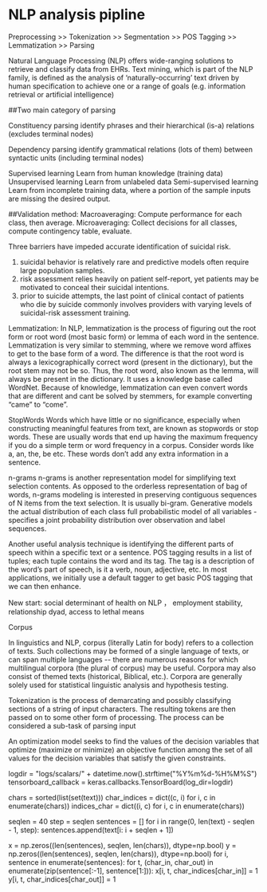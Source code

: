 # NLP analysis pipline

Preprocessing >> Tokenization >> Segmentation >> POS Tagging >> Lemmatization >> Parsing

Natural Language Processing (NLP) offers wide-ranging solutions to retrieve and classify data from EHRs. Text mining, which is part of the NLP family, is defined as the analysis of ‘naturally-occurring’ text driven by human specification to achieve one or a range of goals (e.g. information retrieval or artificial intelligence)

##Two main category of parsing

Constituency parsing
identify phrases and their hierarchical (is-a) relations (excludes terminal nodes)

Dependency parsing
identify grammatical relations (lots of them) between syntactic units (including terminal nodes)

Supervised learning
Learn from human knowledge (training data)
Unsupervised learning
Learn from unlabeled data
Semi-supervised learning
Learn from incomplete training data, where a portion of the sample inputs are missing the desired output.


##Validation method:
Macroaveraging: Compute performance for each class, then average.
Microaveraging: Collect decisions for all classes, compute contingency table, evaluate.


Three barriers have impeded accurate identification of suicidal risk. 
1. suicidal behavior is relatively rare and predictive models often require large population samples.
2. risk assessment relies heavily on patient self-report, yet patients may be motivated to conceal their suicidal intentions. 
3. prior to suicide attempts, the last point of clinical contact of patients who die by suicide commonly involves providers with varying levels of suicidal-risk assessment training.

Lemmatization:
In NLP, lemmatization is the process of figuring out the root form or root word (most basic form) or lemma of each word in the sentence. Lemmatization is very similar to stemming, where we remove word affixes to get to the base form of a word. The difference is that the root word is always a lexicographically correct word (present in the dictionary), but the root stem may not be so. Thus, the root word, also known as the lemma, will always be present in the dictionary. It uses a knowledge base called WordNet. Because of knowledge, lemmatization can even convert words that are different and cant be solved by stemmers, for example converting “came” to “come”.

StopWords
Words which have little or no significance, especially when constructing meaningful features from text, are known as stopwords or stop words. These are usually words that end up having the maximum frequency if you do a simple term or word frequency in a corpus. Consider words like a, an, the, be etc. These words don’t add any extra information in a sentence.

n-grams
n-grams is another representation model for simplifying text selection contents. As opposed to the orderless representation of bag of words, n-grams modeling is interested in preserving contiguous sequences of N items from the text selection. It is usually bi-gram.
Generative
models the actual distribution of each class
full probabilistic model of all variables - specifies a joint probability distribution over observation and label sequences. 

Another useful analysis technique is identifying the different parts of speech within a specific text or a sentence. POS tagging results in a list of tuples; each tuple contains the word and its tag. The tag is a description of the word’s part of speech, is it a verb, noun, adjective, etc.
In most applications, we initially use a default tagger to get basic POS tagging that we can then enhance.

New start: social determinant of health on NLP ， employment stability, relationship dyad, access to lethal means

Corpus

In linguistics and NLP, corpus (literally Latin for body) refers to a collection of texts. Such collections may be formed of a single language of texts, or can span multiple languages -- there are numerous reasons for which multilingual corpora (the plural of corpus) may be useful. Corpora may also consist of themed texts (historical, Biblical, etc.). Corpora are generally solely used for statistical linguistic analysis and hypothesis testing.

Tokenization is the process of demarcating and possibly classifying sections of a string of input characters. The resulting tokens are then passed on to some other form of processing. The process can be considered a sub-task of parsing input

An optimization model seeks to find the values of the decision variables that optimize (maximize or minimize) an objective function among the set of all values for the decision variables that satisfy the given constraints. 

logdir = "logs/scalars/" + datetime.now().strftime("%Y%m%d-%H%M%S")
tensorboard_callback = keras.callbacks.TensorBoard(log_dir=logdir)

chars = sorted(list(set(text)))
char_indices = dict((c, i) for i, c in enumerate(chars))
indices_char = dict((i, c) for i, c in enumerate(chars))

seqlen = 40
step = seqlen
sentences = []
for i in range(0, len(text) - seqlen - 1, step):
    sentences.append(text[i: i + seqlen + 1])

x = np.zeros((len(sentences), seqlen, len(chars)), dtype=np.bool)
y = np.zeros((len(sentences), seqlen, len(chars)), dtype=np.bool)
for i, sentence in enumerate(sentences):
    for t, (char_in, char_out) in enumerate(zip(sentence[:-1], sentence[1:])):
        x[i, t, char_indices[char_in]] = 1
        y[i, t, char_indices[char_out]] = 1
